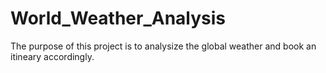 # World_Weather_Analysis

The purpose of this project is to analysize the global weather and book an itineary accordingly.
